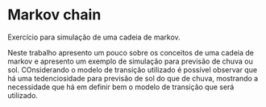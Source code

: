 # Markov chain
Exercício para simulação de uma cadeia de markov.

Neste trabalho apresento um pouco sobre os conceitos de uma cadeia de markov e apresento um exemplo de simulação para previsão de chuva ou sol. 
COnsiderando o modelo de transição utilizado é possível observar que há uma tedenciosidade para previsão de sol do que de chuva, mostrando a necessidade que há em definir bem o modelo de transição que será utilizado.



